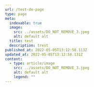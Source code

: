 ```yaml
---
url: /test-de-page
type: page
meta:
  indexable: true
  image:
    src: ../assets/DO_NOT_REMOVE_3.jpeg
    alt: default alt
  title: test
  description: trest
published_at: 2022-05-05T13:12:58.113Z
updated_at: 2022-05-05T13:12:58.131Z
content:
  - type: article/image
    src: ../assets/DO_NOT_REMOVE_3.jpeg
    alt: default alt
    legend: ""
---
```

